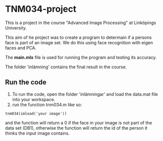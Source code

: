# TNM034-project
This is a project in the course "Advanced Image Processing" at Linköpings University. 

This aim of he project was to create a program to determain if a persons face is part of an image set. We do this using face recognition with eigen faces and PCA.

The **main.mlx** file is used for running the program and testing its accuracy. 

The folder 'inlämning' contains the final result in the course. 

## Run the code
1. To run the code, open the folder 'inlämningar' and load the data.mat file into your workspace.
2. run the function tnm034.m like so:
```
tnm034(imload('your image'))
```
and the function will return a 0 if the face in your image is not part of the data set (DB1), otherwise the function will return the id of the person it thinks the input image contains.
